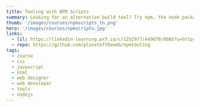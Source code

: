 ```yaml
---
title: Tooling with NPM Scripts
summary: Looking for an alternative build tool? Try npm, the node package manager. Learn how to create npm scripts to automate all sorts of build tasks.
thumb: '/images/courses/npmscripts_tn.png'
hero: '/images/courses/npmscripts.jpg'
links:
  - lil: https://linkedin-learning.pxf.io/c/1252977/449670/8005?u=https%3A%2F%2Fwww.linkedin.com%2Flearning%2Ftooling-with-npm-scripts
  - repo: https://github.com/planetoftheweb/npmtooling
tags:
  - course
  - css
  - javascript
  - html
  - web designer
  - web developer
  - tools
  - nodejs
---
```

